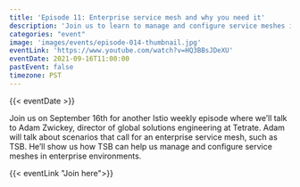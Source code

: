 ```yaml
---
title: 'Episode 11: Enterprise service mesh and why you need it'
description: 'Join us to learn to manage and configure service meshes in enterprise environments. Adam will talk about scenarios that call for an enterprise service mesh such as TSB.'
categories: "event"
image: 'images/events/episode-014-thumbnail.jpg'
eventLink: 'https://www.youtube.com/watch?v=HQ3BBsJDeXU'
eventDate: 2021-09-16T11:00:00
pastEvent: false
timezone: PST
---
```


{{< eventDate >}}

Join us on September 16th for another Istio weekly episode where we’ll talk to Adam Zwickey, director of global solutions engineering at Tetrate. Adam will talk about scenarios that call for an enterprise service mesh, such as TSB. He’ll show us how TSB can help us manage and configure service meshes in enterprise environments.

{{< eventLink "Join here">}}
